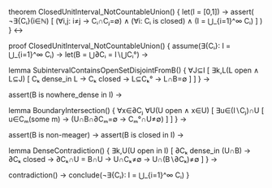 theorem ClosedUnitInterval_NotCountableUnion() {
  let(I = [0,1]) →
  assert(
    ¬∃{Cᵢ}(i∈ℕ) [
      (∀i,j: i≠j → Cᵢ∩Cⱼ=∅) ∧ 
      (∀i: Cᵢ is closed) ∧
      (I = ⋃_{i=1}^∞ Cᵢ)
    ]
  )
} ↔

proof ClosedUnitInterval_NotCountableUnion() {
  assume(∃{Cᵢ}: I = ⋃_{i=1}^∞ Cᵢ) →
  let(B = ⋃∂Cᵢ = I∖⋃Cᵢ°) →
  
  lemma SubintervalContainsOpenSetDisjointFromB() {
    ∀J⊆I [
      ∃k,L(L open ∧ L⊆J) [
        Cₖ dense_in L →
        Cₖ closed →
        L⊆Cₖ° →
        L∩B=∅
      ]
    ]
  } →

  assert(B is nowhere_dense in I) →
  
  lemma BoundaryIntersection() {
    ∀x∈∂Cⱼ ∀U(U open ∧ x∈U) [
      ∃u∈(I∖Cⱼ)∩U [
        u∈Cₘ(some m) →
        (U∩B∩∂Cₘ=∅ → Cₘ°∩U≠∅)
      ]
    ]
  } →

  assert(B is non-meager) →
  assert(B is closed in I) →
  
  lemma DenseContradiction() {
    ∃k,U(U open in I) [
      ∂Cₖ dense_in (U∩B) →
      ∂Cₖ closed →
      ∂Cₖ∩U = B∩U →
      U∩Cₖ≠∅ →
      U∩(B∖∂Cₖ)≠∅
    ]
  } →

  contradiction() →
  conclude(¬∃{Cᵢ}: I = ⋃_{i=1}^∞ Cᵢ)
}
